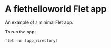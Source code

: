 # A flethelloworld Flet app

An example of a minimal Flet app.

To run the app:

```
flet run [app_directory]
```